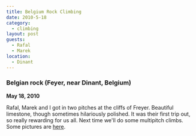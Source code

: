 ```yaml
---
title: Belgium Rock Climbing
date: 2010-5-18
category:
  - climbing
layout: post
guests:
  - Rafal
  - Marek
location:
  - Dinant
---
```


### Belgian rock (Feyer, near Dinant, Belgium)
<b>May 18, 2010</b>

Rafal, Marek and I got in two pitches at the cliffs of Freyer. Beautiful
limestone, though sometimes hilariously polished. It was their first trip out,
so really rewarding for us all. Next time we'll do some multipitch climbs. Some
pictures are <a
href="https://picasaweb.google.com/glowa.tm/ClimbingNearDinant?feat=email#">here</a>.


